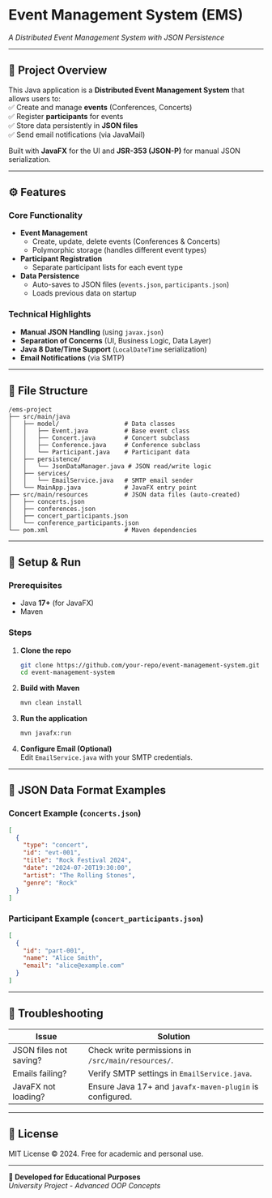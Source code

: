 # **Event Management System (EMS)**  
*A Distributed Event Management System with JSON Persistence*  

---

## **📌 Project Overview**  
This Java application is a **Distributed Event Management System** that allows users to:  
✅ Create and manage **events** (Conferences, Concerts)  
✅ Register **participants** for events  
✅ Store data persistently in **JSON files**  
✅ Send email notifications (via JavaMail)  

Built with **JavaFX** for the UI and **JSR-353 (JSON-P)** for manual JSON serialization.  

---

## **⚙️ Features**  
### **Core Functionality**  
- **Event Management**  
  - Create, update, delete events (Conferences & Concerts)  
  - Polymorphic storage (handles different event types)  
- **Participant Registration**  
  - Separate participant lists for each event type  
- **Data Persistence**  
  - Auto-saves to JSON files (`events.json`, `participants.json`)  
  - Loads previous data on startup  

### **Technical Highlights**  
- **Manual JSON Handling** (using `javax.json`)  
- **Separation of Concerns** (UI, Business Logic, Data Layer)  
- **Java 8 Date/Time Support** (`LocalDateTime` serialization)  
- **Email Notifications** (via SMTP)  

---

## **📂 File Structure**  
```plaintext
/ems-project  
├── src/main/java  
│   ├── model/                  # Data classes  
│   │   ├── Event.java          # Base event class  
│   │   ├── Concert.java        # Concert subclass  
│   │   ├── Conference.java     # Conference subclass  
│   │   └── Participant.java    # Participant data  
│   ├── persistence/  
│   │   └── JsonDataManager.java # JSON read/write logic  
│   ├── services/  
│   │   └── EmailService.java   # SMTP email sender  
│   └── MainApp.java            # JavaFX entry point  
├── src/main/resources          # JSON data files (auto-created)  
│   ├── concerts.json  
│   ├── conferences.json  
│   ├── concert_participants.json  
│   └── conference_participants.json  
└── pom.xml                     # Maven dependencies  
```

---

## **🚀 Setup & Run**  
### **Prerequisites**  
- Java **17+** (for JavaFX)  
- Maven  

### **Steps**  
1. **Clone the repo**  
   ```bash
   git clone https://github.com/your-repo/event-management-system.git
   cd event-management-system
   ```

2. **Build with Maven**  
   ```bash
   mvn clean install
   ```

3. **Run the application**  
   ```bash
   mvn javafx:run
   ```

4. **Configure Email (Optional)**  
   Edit `EmailService.java` with your SMTP credentials.  

---

## **📝 JSON Data Format Examples**  
### **Concert Example** (`concerts.json`)  
```json
[
  {
    "type": "concert",
    "id": "evt-001",
    "title": "Rock Festival 2024",
    "date": "2024-07-20T19:30:00",
    "artist": "The Rolling Stones",
    "genre": "Rock"
  }
]
```

### **Participant Example** (`concert_participants.json`)  
```json
[
  {
    "id": "part-001",
    "name": "Alice Smith",
    "email": "alice@example.com"
  }
]
```

---

## **🔧 Troubleshooting**  
| Issue | Solution |  
|-------|----------|  
| JSON files not saving? | Check write permissions in `/src/main/resources/`. |  
| Emails failing? | Verify SMTP settings in `EmailService.java`. |  
| JavaFX not loading? | Ensure Java 17+ and `javafx-maven-plugin` is configured. |  

---

## **📜 License**  
MIT License © 2024. Free for academic and personal use.  

---

**🎯 Developed for Educational Purposes**  
*University Project - Advanced OOP Concepts*
